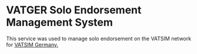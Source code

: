 # VATGER Solo Endorsement Management System

This service was used to manage solo endorsement on the VATSIM network for [VATSIM Germany.](https://vatger.de)
